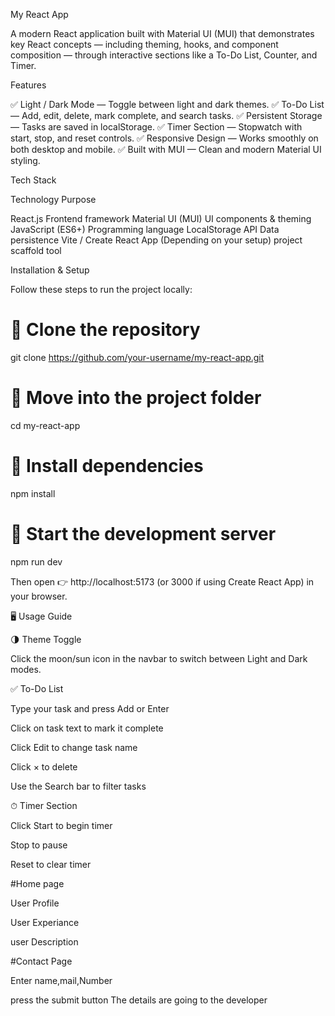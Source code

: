My React App

A modern React application built with Material UI (MUI) that demonstrates key React concepts — including theming, hooks, and component composition — through interactive sections like a To-Do List, Counter, and Timer.

Features

✅ Light / Dark Mode — Toggle between light and dark themes.
✅ To-Do List — Add, edit, delete, mark complete, and search tasks.
✅ Persistent Storage — Tasks are saved in localStorage.
✅ Timer Section — Stopwatch with start, stop, and reset controls.
✅ Responsive Design — Works smoothly on both desktop and mobile.
✅ Built with MUI — Clean and modern Material UI styling.

Tech Stack

Technology	Purpose

React.js	Frontend framework
Material UI (MUI)	UI components & theming
JavaScript (ES6+)	Programming language
LocalStorage API	Data persistence
Vite / Create React App	(Depending on your setup) project scaffold tool

Installation & Setup

Follow these steps to run the project locally:

# ⿡ Clone the repository
git clone https://github.com/your-username/my-react-app.git

# ⿢ Move into the project folder
cd my-react-app

# ⿣ Install dependencies
npm install

# ⿤ Start the development server
npm run dev

Then open 👉 http://localhost:5173 (or 3000 if using Create React App) in your browser.

🖥 Usage Guide

🌗 Theme Toggle

Click the moon/sun icon in the navbar to switch between Light and Dark modes.

✅ To-Do List

Type your task and press Add or Enter

Click on task text to mark it complete

Click Edit to change task name

Click × to delete

Use the Search bar to filter tasks


⏱ Timer Section

Click Start to begin timer

Stop to pause

Reset to clear timer

 #Home page 
 
 User Profile 

 User Experiance 

 user Description 

 #Contact Page

 Enter name,mail,Number

 press the submit button The details are going to the developer

